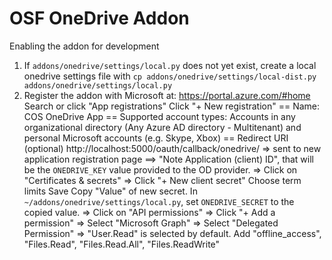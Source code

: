 # OSF OneDrive Addon

Enabling the addon for development

1. If `addons/onedrive/settings/local.py` does not yet exist, create a local onedrive settings file with `cp addons/onedrive/settings/local-dist.py addons/onedrive/settings/local.py`
2. Register the addon with Microsoft at: https://portal.azure.com/#home
  Search or click "App registrations"
  Click "+ New registration"
    == Name: COS OneDrive App
    == Supported account types:
         Accounts in any organizational directory (Any Azure AD directory - Multitenant) and personal Microsoft accounts (e.g. Skype, Xbox)
    == Redirect URI (optional)
         http://localhost:5000/oauth/callback/onedrive/
  => sent to new application registration page
    ==> "Note Application (client) ID", that will be the `ONEDRIVE_KEY` value provided to the OD provider.
  => Click on "Certificates & secrets"
    => Click "+ New client secret"
       Choose term limits
       Save
       Copy "Value" of new secret.  In `~/addons/onedrive/settings/local.py`, set `ONEDRIVE_SECRET` to the copied value.
  => Click on "API permissions"
    => Click "+ Add a permission"
      => Select "Microsoft Graph"
      => Select "Delegated Permission"
        => "User.Read" is selected by default.  Add "offline_access", "Files.Read",
           "Files.Read.All", "Files.ReadWrite"
